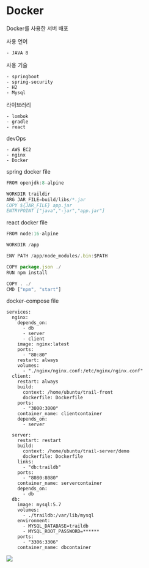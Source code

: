 # Docker
Docker를 사용한 서버 배포 



사용 언어
```
- JAVA 8
```

사용 기술
```
- springboot
- spring-security
- H2
- Mysql
```

라이브러리
```
- lombok
- gradle
- react
```

devOps
```
- AWS EC2
- nginx
- Docker
```

spring docker file 
```java 
FROM openjdk:8-alpine

WORKDIR traildir
ARG JAR_FILE=build/libs/*.jar
COPY ${JAR_FILE} app.jar
ENTRYPOINT ["java","-jar","app.jar"]
```

react docker file 
```javascript
FROM node:16-alpine

WORKDIR /app

ENV PATH /app/node_modules/.bin:$PATH

COPY package.json ./
RUN npm install

COPY . ./
CMD ["npm", "start"]
```

docker-compose file
```docker 
services:
  nginx:
    depends_on:
      - db
      - server
      - client
    image: nginx:latest
    ports:
      - "80:80"
    restart: always
    volumes:
      - "./nginx/nginx.conf:/etc/nginx/nginx.conf"
  client:
    restart: always
    build:
      context: /home/ubuntu/trail-front
      dockerfile: Dockerfile
    ports:
      - "3000:3000" 
    container_name: clientcontainer
    depends_on:
      - server

  server:
    restart: restart
    build:
      context: /home/ubuntu/trail-server/demo
      dockerfile: Dockerfile
    links:
      - "db:traildb"
    ports:
      - "8080:8080" 
    container_name: servercontainer
    depends_on:
      - db
  db:
    image: mysql:5.7
    volumes:
      - ./traildb:/var/lib/mysql
    environment:
      - MYSQL_DATABASE=traildb
      - MYSQL_ROOT_PASSWORD=******
    ports:
      - "3306:3306"
    container_name: dbcontainer
```

![](https://github.com/greeneryjin/Docker/assets/87289562/0c746a9d-f14f-44ed-ad00-ebfa2fc8a118)
